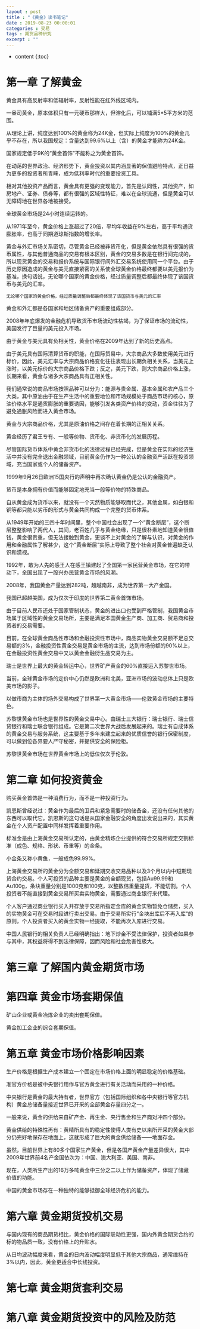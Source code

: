 ```yaml
---
layout : post
title : "《黄金》读书笔记"
date : 2019-08-23 00:00:01
categories : 交易
tags : 期货品种研究
excerpt : ""
---
```


* content
{:toc}



# 第一章 了解黄金
黄金具有高反射率和低辐射率，反射性能在红外线区域内。

一盎司黄金，原本体积只有一元硬币那样大，但溶化后，可以铺满5*5平方米的范围。

从理论上讲，纯度达到100%的黄金称为24K金，但实际上纯度为100%的黄金几乎不存在，所以我国规定：含量达到99.6%以上（含）的黄金才能称为24K金。

国家规定低于9K的“黄金首饰”不能称之为黄金首饰。

在动荡的世界政治、经济形势下，黄金投资以其内涵显著的保值避险特点，正日益为更多的投资者所青睐，成为低利率时代的重要投资工具。

相对其他投资产品而言，黄金具有更强的变现能力，首先是认同性，其他资产，如房地产、证券、债券等，都有很强的区域性特征，难以在全球流通，但是黄金可以无障碍地在世界各地被接受。

全球黄金市场是24小时连续运转的。

从1971年至今，黄金价格上涨超过了20倍，平均年收益在9%左右，高于平均通货膨胀率，也高于同期道琼斯指数的增长率。

黄金与外汇市场关系密切，尽管黄金已经被非货币化，但是黄金依然具有很强的货币属性，与其他普通商品的交易有根本区别，黄金的交易多数是在银行间完成的，所以现货黄金的交易和报价系统与国际银行间外汇交易系统使用同一个平台。由于历史原因造成的黄金与美元直接紧密的关系使全球黄金价格最终都要以美元报价为基准，换句话说，无论哪个国家的黄金价格，经过质量调整后都最终体现了该国货币与美元的汇率。
```
无论哪个国家的黄金价格，经过质量调整后都最终体现了该国货币与美元的汇率
```

黄金和外汇都是各国家和地区储备资产的重要组成部分。

2008年年底爆发的金融危机导致货币市场流动性枯竭，为了保证市场的流动性，美国发行了巨量的美元投入市场。

由于黄金与美元具有负相关性，黄金价格在2009年达到了新的历史高点。

由于美元具有国际清算货币的职能，在国际贸易中，大宗商品大多数使用美元进行标价，因此，美元汇率与大宗商品价格变化往往表现出长期负相关关系，当美元上涨时，以美元标价的大宗商品价格下跌；反之，美元下跌，则大宗商品价格上涨，长期来看，黄金与诸多大宗商品具有正相关性。

我们通常说的商品市场按照品种可以分为：能源与贵金属、基本金属和农产品三个大类，其中原油由于在生产生活中的重要地位和市场规模处于商品市场的核心，原油价格水平是通货膨胀的重要诱因，能够引发各类资产价格的变动，资金往往为了避免通胀风险而进入黄金市场。

黄金与大宗商品价格，尤其是原油价格之间存在着长期的正相关关系。

黄金经历了君王专有、一般等价物、货币化、非货币化的发展历程。

尽管国际货币体系中黄金非货币化的法律过程已经完成，但是黄金在实际的经济生活中并没有完全退出金融领域，目前黄金仍作为一种公认的金融资产活跃在投资领域，充当国家或个人的储备资产。

1999年9月26日欧洲15国央行的声明中再次确认黄金仍是公认的金融资产。

货币是本身拥有价值而能够固定地充当一般等价物的特殊商品。

自从黄金成为货币以来，就没有一个天然物质能够取而代之，其他金属，如白银和铜等都只能以劣币的形式与黄金共同构成一个完整的货币体系。

从1949年开始的三四十年时间里，整个中国社会出现了一个“黄金断层”，这个断层整整影响了两代人，其间，老百姓几乎与黄金绝缘，只是很朴素地知道黄金很值钱，黄金很贵重，但无法接触到黄金，更谈不上对黄金的了解与认识，对黄金的作用和金融属性了解甚少，这个“黄金断层”实际上导致了整个社会对黄金普遍缺乏认识和漠视。

1992年，敢为人先的感王人在感王镇建起了全国第一家民营黄金市场，在它的带动下，全国出现了一股兴办民营黄金市场的风潮。

2008年，我国黄金产量达到282吨，超越南非，成为世界第一大产金国。

我国已超越美国，成为仅次于印度的世界第二黄金首饰市场。

由于目前人民币还处于国家管制状态，黄金的进出口也受到严格管制，我国黄金市场属于区域性的黄金交易场所，主要是满足本国黄金生产商、加工商、贸易商和投资者的交易需要。

目前，在全球黄金商品性市场和金融投资性市场中，商品实物黄金交易额不足总交易额的3%，金融投资性黄金交易是黄金市场的主流，达到市场份额的90%以上，在金融投资性黄金交易中又以黄金金融衍生品交易为主。

瑞士是世界上最大的黄金转运中心，世界矿产黄金的60%直接运入苏黎世市场。

当前，全球黄金市场的定价中心仍然是欧洲和北美，亚洲市场的波动总体上只是欧美市场的影子。

以做市商为主体的场外交易构成了世界第一大黄金市场——伦敦黄金市场的主要特色。

苏黎世黄金市场也是世界性的黄金交易中心。由瑞士三大银行：瑞士银行、瑞士信贷银行和瑞士联合银行组成。它是第二次世界大战后发展起来的。瑞士有自成体系的黄金交易与服务系统，这主要基于多年来建立起来的优质信誉的银行保密制度，可以做到位各界要人严守秘密，并提供安全的保险柜。

苏黎世黄金市场在世界黄金市场上的低位仅次于伦敦。


# 第二章 如何投资黄金
购买黄金首饰是一种消费行为，而不是一种投资行为。

凯恩斯曾经说过：黄金作为最后的卫兵和紧急需要时的储备金，还没有任何其他的东西可以取代它。凯恩斯的这句话是从国家金融安全的角度出发说出来的，其实黄金在个人资产配置中同样发挥着重要作用。

标准金是由上海黄金交易所认定的，由黄金精炼企业提供的符合交易所规定交割标准（成色、规格、形状、币重等）的金条。

小金条又称小黄鱼，一般成色99.99%。

上海黄金交易所的黄金分为全额交易和延期交收交易品种以及3个月以内中短期现货合约交易。个人可投资的品种主要是黄金的全额现货，包括Au99.99和Au100g，条块重量分别是1000克和100克，以整数倍重量提货，不能切割。个人投资者不能直接到黄金交易所买卖实物黄金，需要通过商业银行来代理。

个人客户通过商业银行买入并存放于交易所指定金库的黄金实物暂免仓储费，买入的实物黄金可在交易时段进行卖出交易。由于交易所实行“金块出库后不再入库“的原则，个人投资者买入的黄金实物一经提取，不能再次入库进行交易。

中国人民银行的相关负责人已经明确指出：地下炒金不受法律保护，投资者如果参与其中，其权益将得不到法律保障，因而风险和社会危害性极大。


# 第三章 了解国内黄金期货市场
# 第四章 黄金市场套期保值
矿山企业或黄金冶炼企业的卖出套期保值。

黄金加工企业的综合套期保值。

# 第五章 黄金市场价格影响因素
生产价格是根据生产成本建立一个固定在市场价格上面的明显稳定的价格基础。

准官方价格是被中央银行用作与官方黄金进行有关活动而采用的一种价格。

中央银行是黄金的最大持有者，世界官方（包括国际组织和各中央银行等官方机构）黄金总储备量接近世界已开采的全部黄金存量四分之一。

一般来说，黄金的供给来自矿产金、再生金、央行售金和生产商对冲四个部分。

黄金供给的特殊性再有：黄精所具有的稳定性使得人类有史以来所开采的黄金大部分仍完好地保存在地面上，这就形成了巨大的黄金供给储备——地面存金。

虽然，目前世界上有80多个国家生产黄金，但是各国产黄金产量差异很大，其中2009年世界前4名产金国依次为：中国、澳大利亚、美国、南非。

现在，人类所生产出的16万多吨黄金中三分之二以上作为储备资产，体现了储藏价值的功能。

中国的黄金市场存在一种独特的能够抵御全球经济危机的能力。


# 第六章 黄金期货投机交易
与国内现有的商品期货相比，黄金价格的国际联动性更强，国内外黄金期货合约的标的物品质一致，没有价格上的升贴水。

从日均波动幅度来看，黄金的日内波动幅度明显低于其他大宗商品，通常维持在3%以内，因此，黄金更适合中长线投资。


# 第七章 黄金期货套利交易
# 第八章 黄金期货投资中的风险及防范






